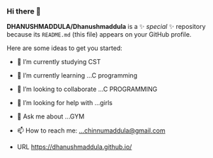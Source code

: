 ### Hi there 👋


**DHANUSHMADDULA/Dhanushmaddula** is a ✨ _special_ ✨ repository because its `README.md` (this file) appears on your GitHub profile.

Here are some ideas to get you started:

- 🔭 I’m currently studying CST 
- 🌱 I’m currently learning ...C programming
- 👯 I’m looking to collaborate  ...C PROGRAMMING
- 🤔 I’m looking for help with ...girls
- 💬 Ask me about ...GYM
- 📫 How to reach me: ...chinnumaddula@gmail.com

- URL https://dhanushmaddula.github.io/
